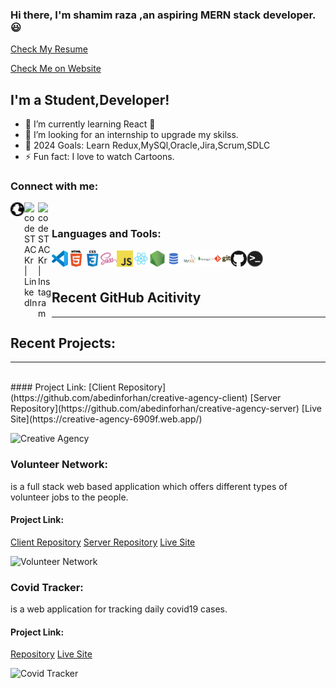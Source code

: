 ### Hi there, I'm shamim raza ,an aspiring MERN stack developer. :smiley:


[Check My Resume]( )


[Check Me on Website]()


## I'm a Student,Developer!

- 🌱 I’m currently learning React  🤣
- :eyes: I’m looking for an internship to upgrade my skilss.
- 🥅 2024 Goals: Learn Redux,MySQl,Oracle,Jira,Scrum,SDLC 
- ⚡ Fun fact: I love to watch Cartoons.

### Connect with me:
[<img align="left" alt="codeSTACKr.com" width="22px" src="https://raw.githubusercontent.com/iconic/open-iconic/master/svg/globe.svg" />][website]
[<img align="left" alt="codeSTACKr | LinkedIn" width="22px" src="https://cdn.jsdelivr.net/npm/simple-icons@v3/icons/linkedin.svg" />][linkedin]
[<img align="left" alt="codeSTACKr | Instagram" width="22px" src="https://cdn.jsdelivr.net/npm/simple-icons@v3/icons/instagram.svg" />][instagram]

<br />

### Languages and Tools:

<img align="left" alt="Visual Studio Code" width="26px" src="https://raw.githubusercontent.com/github/explore/80688e429a7d4ef2fca1e82350fe8e3517d3494d/topics/visual-studio-code/visual-studio-code.png" />
<img align="left" alt="HTML5" width="26px" src="https://raw.githubusercontent.com/github/explore/80688e429a7d4ef2fca1e82350fe8e3517d3494d/topics/html/html.png" />
<img align="left" alt="CSS3" width="26px" src="https://raw.githubusercontent.com/github/explore/80688e429a7d4ef2fca1e82350fe8e3517d3494d/topics/css/css.png" />
<img align="left" alt="Sass" width="26px" src="https://raw.githubusercontent.com/github/explore/80688e429a7d4ef2fca1e82350fe8e3517d3494d/topics/sass/sass.png" />
<img align="left" alt="JavaScript" width="26px" src="https://raw.githubusercontent.com/github/explore/80688e429a7d4ef2fca1e82350fe8e3517d3494d/topics/javascript/javascript.png" />
<img align="left" alt="React" width="26px" src="https://raw.githubusercontent.com/github/explore/80688e429a7d4ef2fca1e82350fe8e3517d3494d/topics/react/react.png" />
<img align="left" alt="Node.js" width="26px" src="https://raw.githubusercontent.com/github/explore/80688e429a7d4ef2fca1e82350fe8e3517d3494d/topics/nodejs/nodejs.png" />
<img align="left" alt="SQL" width="26px" src="https://raw.githubusercontent.com/github/explore/80688e429a7d4ef2fca1e82350fe8e3517d3494d/topics/sql/sql.png"/>
<img align="left" alt="MySQL" width="26px" src="https://raw.githubusercontent.com/github/explore/80688e429a7d4ef2fca1e82350fe8e3517d3494d/topics/mysql/mysql.png" />
<img align="left" alt="MongoDB" width="26px" src="https://raw.githubusercontent.com/github/explore/80688e429a7d4ef2fca1e82350fe8e3517d3494d/topics/mongodb/mongodb.png" />
<img align="left" alt="Git" width="26px" src="https://raw.githubusercontent.com/github/explore/80688e429a7d4ef2fca1e82350fe8e3517d3494d/topics/git/git.png" />
<img align="left" alt="GitHub" width="26px" src="https://raw.githubusercontent.com/github/explore/78df643247d429f6cc873026c0622819ad797942/topics/github/github.png" />
<img align="left" alt="Terminal" width="26px" src="https://raw.githubusercontent.com/github/explore/80688e429a7d4ef2fca1e82350fe8e3517d3494d/topics/terminal/terminal.png"/>

<br />
<br />

## Recent GitHub Acitivity
---
## Recent Projects:
---

</br>
#### Project Link:
[Client Repository](https://github.com/abedinforhan/creative-agency-client)
[Server Repository](https://github.com/abedinforhan/creative-agency-server)
[Live Site](https://creative-agency-6909f.web.app/)

![Creative Agency](/agency.gif "Creative Agency")

### Volunteer Network: 
is a full stack web based application which offers different types of volunteer jobs to the people.
</br>
#### Project Link:
[Client Repository](https://github.com/abedinforhan/volunteer-network-client)
[Server Repository](https://github.com/abedinforhan/volunteer-network-server)
[Live Site](https://educational-training-eve-d4e34.web.app/?fbclid=IwAR15SxRxSbCqvsK2yA-lF79xBEh-5cEFLsZC-oHqw64znl84ihYntSWrm74)

![Volunteer Network](/volunteer.gif "Volunteer Network")

### Covid Tracker: 
is a web application for tracking daily covid19 cases.
</br>
#### Project Link:
[Repository](https://github.com/abedinforhan/Covid-Tracker)
[Live Site](https://abedinforhan.github.io/Covid-Tracker/index.html)

![Covid Tracker](/covid.gif "Covid Tracker")


[Resume]:https://drive.google.com/file/d/1hYIo3oQ0xvx_MZXBcT3yRqSKFBbQw8rL/view?usp=sharing
[website]: https://professional-portfolio-react.web.app
[instagram]: https://www.instagram.com/osthir__dev
[linkedin]: https://www.linkedin.com/in/mezbaul-abedin-forhan-59b7001b7


